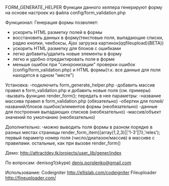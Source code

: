 FORM_GENERATE_HELPER
Функции данного хелпера генерируют форму на основе настроек из файла config/form_validation.php

Функционал:
Генерация формы позволяет:
- ускорить HTML разметку полей в формы
- восстановить  данных в форму(текстовые поля, выпадающие списки, радио кнопки, чекбоксы, Ajax загрузка картинок(qqfileupload)(BETA))
- ускорить HTML разметку для блоков с ошибками
- легко добавить/удалить новые элементы в форму
- легко и удобно отредактировать поля в форме
- меньше ошибок при "синхронизации" проверки ошибок (config/form_validation.php) и HTML формы(т.к. все данные для поля находятся в одном  "месте")

Установка:
-подключить form_generate_helper.php
-добавить массив правил в form_validation.php и добавить новые  поля (см. примеры)
-вызвать функцию render_form(); 
 передать в нее параметры:
  -название массива правил в form_validation.php (обязательно)
  -обертки для полей/названий/блоков ошибок/элементов формы (необязательно)
  -данные для построения выпадающих списков (необязательно)
  -массив/объект значений по умолчанию (необязательно)
 
Дополнительно:
-можно выводить поля формы в разном порядке в разных местах страницы
 render_form_item({array(1,2,3)||'1-3'||1},'reles');
	первый параметр номер поля (число/диапазон/массив) в массиве с правилами. 
	остальные, как при вызове render_form()

Демо:
	http://attractdev.tk/projects/user_lib/gener/index

По вопросам:
denisog1(skype)
denis.porplenko@gmail.com

Использование:
Codeigniter http://ellislab.com/codeigniter
Fileuploader http://fineuploader.com/